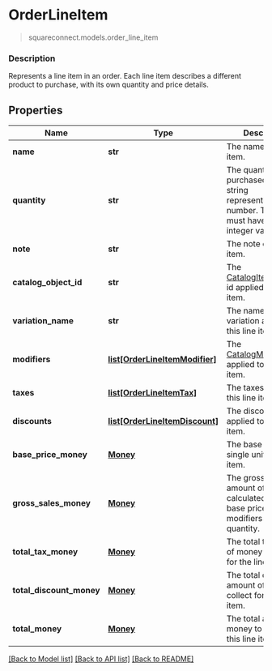 # OrderLineItem
> squareconnect.models.order_line_item

### Description

Represents a line item in an order. Each line item describes a different product to purchase, with its own quantity and price details.

## Properties
Name | Type | Description | Notes
------------ | ------------- | ------------- | -------------
**name** | **str** | The name of the line item. | [optional] 
**quantity** | **str** | The quantity purchased, as a string representation of a number.  This string must have a positive integer value. | 
**note** | **str** | The note of the line item. | [optional] 
**catalog_object_id** | **str** | The [CatalogItemVariation](#type-catalogitemvariation) id applied to this line item. | [optional] 
**variation_name** | **str** | The name of the variation applied to this line item. | [optional] 
**modifiers** | [**list[OrderLineItemModifier]**](OrderLineItemModifier.md) | The [CatalogModifier](#type-catalogmodifier)s applied to this line item. | [optional] 
**taxes** | [**list[OrderLineItemTax]**](OrderLineItemTax.md) | The taxes applied to this line item. | [optional] 
**discounts** | [**list[OrderLineItemDiscount]**](OrderLineItemDiscount.md) | The discounts applied to this line item. | [optional] 
**base_price_money** | [**Money**](Money.md) | The base price for a single unit of the line item. | [optional] 
**gross_sales_money** | [**Money**](Money.md) | The gross sales amount of money calculated as (item base price + modifiers price) * quantity. | [optional] 
**total_tax_money** | [**Money**](Money.md) | The total tax amount of money to collect for the line item. | [optional] 
**total_discount_money** | [**Money**](Money.md) | The total discount amount of money to collect for the line item. | [optional] 
**total_money** | [**Money**](Money.md) | The total amount of money to collect for this line item. | [optional] 

[[Back to Model list]](../README.md#documentation-for-models) [[Back to API list]](../README.md#documentation-for-api-endpoints) [[Back to README]](../README.md)


